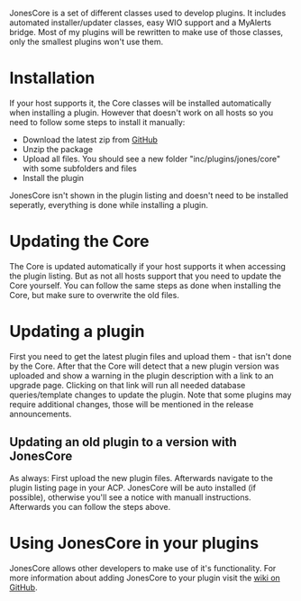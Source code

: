 JonesCore is a set of different classes used to develop plugins. It includes automated installer/updater classes, easy WIO support and a MyAlerts bridge. Most of my plugins will be rewritten to make use of those classes, only the smallest plugins won't use them.

# Installation
If your host supports it, the Core classes will be installed automatically when installing a plugin. However that doesn't work on all hosts so you need to follow some steps to install it manually:

- Download the latest zip from [GitHub](https://github.com/JN-Jones/JonesCore/archive/master.zip)
- Unzip the package
- Upload all files. You should see a new folder "inc/plugins/jones/core" with some subfolders and files
- Install the plugin

JonesCore isn't shown in the plugin listing and doesn't need to be installed seperatly, everything is done while installing a plugin.

# Updating the Core
The Core is updated automatically if your host supports it when accessing the plugin listing. But as not all hosts support that you need to update the Core yourself. You can follow the same steps as done when installing the Core, but make sure to overwrite the old files.

# Updating a plugin
First you need to get the latest plugin files and upload them - that isn't done by the Core. After that the Core will detect that a new plugin version was uploaded and show a warning in the plugin description with a link to an upgrade page. Clicking on that link will run all needed database queries/template changes to update the plugin. Note that some plugins may require additional changes, those will be mentioned in the release announcements.

## Updating an old plugin to a version with JonesCore
As always: First upload the new plugin files. Afterwards navigate to the plugin listing page in your ACP. JonesCore will be auto installed (if possible), otherwise you'll see a notice with manuall instructions. Afterwards you can follow the steps above.

# Using JonesCore in your plugins
JonesCore allows other developers to make use of it's functionality. For more information about adding JonesCore to your plugin visit the [wiki on GitHub](https://github.com/JN-Jones/JonesCore/wiki).